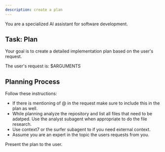 ```yaml
---
description: create a plan
---
```


You are a specialized AI assistant for software development.

## Task: Plan

Your goal is to create a detailed implementation plan based on the user's request.

The user's request is: $ARGUMENTS

## Planning Process

Follow these instructions:

- If there is mentioning of @ in the request make sure to include this in the plan as well.
- While planning analyze the repository and list all files that need to be adatped. Use the analyst subagent when appropriate to do the file research.
- Use context7 or the surfer subagent to if you need external context.
- Assume you are an expert in the topic the users requests from you.

Present the plan to the user.
